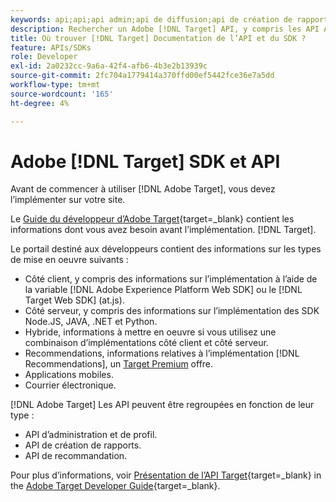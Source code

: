 ```yaml
---
keywords: api;api;api admin;api de diffusion;api de création de rapports;api de profil
description: Rechercher un Adobe [!DNL Target] API, y compris les API Admin, Diffusion, Reporting et Profile.
title: Où trouver [!DNL Target] Documentation de l’API et du SDK ?
feature: APIs/SDKs
role: Developer
exl-id: 2a0232cc-9a6a-42f4-afb6-4b3e2b13939c
source-git-commit: 2fc704a1779414a370ffd00ef5442fce36e7a5dd
workflow-type: tm+mt
source-wordcount: '165'
ht-degree: 4%

---
```


# Adobe [!DNL Target] SDK et API

Avant de commencer à utiliser [!DNL Adobe Target], vous devez l’implémenter sur votre site.

Le [Guide du développeur d’Adobe Target](https://experienceleague.adobe.com/docs/target-dev/developer/overview.html){target=_blank} contient les informations dont vous avez besoin avant l’implémentation. [!DNL Target].

Le portail destiné aux développeurs contient des informations sur les types de mise en oeuvre suivants :

* Côté client, y compris des informations sur l’implémentation à l’aide de la variable [!DNL Adobe Experience Platform Web SDK] ou le [!DNL Target Web SDK] (at.js).
* Côté serveur, y compris des informations sur l’implémentation des SDK Node.JS, JAVA, .NET et Python.
* Hybride, informations à mettre en oeuvre si vous utilisez une combinaison d’implémentations côté client et côté serveur.
* Recommendations, informations relatives à l’implémentation [!DNL Recommendations], un [Target Premium](/help/main/c-intro/intro.md#premium) offre.
* Applications mobiles.
* Courrier électronique.

[!DNL Adobe Target] Les API peuvent être regroupées en fonction de leur type :

* API d’administration et de profil.
* API de création de rapports.
* API de recommandation.

Pour plus d’informations, voir [Présentation de l’API Target](https://experienceleague.adobe.com/docs/target-dev/developer/implementation/before-implement/considerations-before-you-implement-target.html){target=_blank} in the [Adobe Target Developer Guide](https://experienceleague.adobe.com/docs/target-dev/developer/overview.html?lang=en){target=_blank}.
